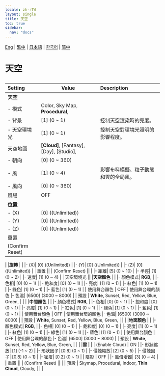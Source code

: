 ```yaml
---
locale: zh-rTW
layout: single
title: 天空
toc: true
sidebar:
  nav: "docs"
---
```

[Eng](/dancexr/menu/2025.4/scene/sky.md) | [繁中](/tw/dancexr/menu/2025.4/scene/sky.md) | [日本語](/jp/dancexr/menu/2025.4/scene/sky.md) | [한국어](/kr/dancexr/menu/2025.4/scene/sky.md) | [简中](/zh/dancexr/menu/2025.4/scene/sky.md)
# 天空
## 
| Setting | Value | Description |
| :--- | --- | :--- |
|**天空** | | 
|- 模式|  Color,  Sky Map,  **Procedural**,  | 
|- 背景| [1] (0 ~ 1) | 控制天空渲染時的亮度。
|- 天空環境光| [1] (0 ~ 1) | 控制天空對環境光照明的影響程度。
| 天空地圖 |  **[Cloud]**,  [Fantasy],  [Day],  [Studio],  |  |
|- 朝向| [0] (0 ~ 360) | 
|- 風| [1] (0 ~ 4) | 影響布料模擬、粒子動態和雲的全局風。
|- 風向| [0] (0 ~ 360) | 
| 風場 | OFF | 
|**位置** | | 
|- (X)| [0] ((Unlimited)) | 
|- (Y)| [0] ((Unlimited)) | 
|- (Z)| [0] ((Unlimited)) | 
| 重置 || 
| (Confirm Reset) || 
|
|**旋轉** | | 
|- (X)| [0] ((Unlimited)) | 
|- (Y)| [0] ((Unlimited)) | 
|- (Z)| [0] ((Unlimited)) | 
| 重置 || 
| (Confirm Reset) || 
|
|- 距離| [5] (0 ~ 10) | 
|- 半徑| [1] (0 ~ 2) | 
|- 速度| [1] (0 ~ 4) | 
| 天空環境光 || 
|**天空顏色** | | 
|- 顏色模式|  **RGB**,  | 
|- 色相| [0] (0 ~ 1) | 
|- 飽和度| [0] (0 ~ 1) | 
|- 亮度| [1] (0 ~ 1) | 
|- 紅色| [1] (0 ~ 1) | 
|- 綠色| [1] (0 ~ 1) | 
|- 藍色| [1] (0 ~ 1) | 
| 使用舞台顏色 | OFF | 使用舞台環的顏色
|- 色溫| [6500] (3000 ~ 8000) | 
| 預設 |  **White**,  Sunset,  Red,  Yellow,  Blue,  Green,  |  |
|
|**中間顏色** | | 
|- 顏色模式|  **RGB**,  | 
|- 色相| [0] (0 ~ 1) | 
|- 飽和度| [0] (0 ~ 1) | 
|- 亮度| [1] (0 ~ 1) | 
|- 紅色| [1] (0 ~ 1) | 
|- 綠色| [1] (0 ~ 1) | 
|- 藍色| [1] (0 ~ 1) | 
| 使用舞台顏色 | OFF | 使用舞台環的顏色
|- 色溫| [6500] (3000 ~ 8000) | 
| 預設 |  **White**,  Sunset,  Red,  Yellow,  Blue,  Green,  |  |
|
|**地面顏色** | | 
|- 顏色模式|  **RGB**,  | 
|- 色相| [0] (0 ~ 1) | 
|- 飽和度| [0] (0 ~ 1) | 
|- 亮度| [1] (0 ~ 1) | 
|- 紅色| [1] (0 ~ 1) | 
|- 綠色| [1] (0 ~ 1) | 
|- 藍色| [1] (0 ~ 1) | 
| 使用舞台顏色 | OFF | 使用舞台環的顏色
|- 色溫| [6500] (3000 ~ 8000) | 
| 預設 |  **White**,  Sunset,  Red,  Yellow,  Blue,  Green,  |  |
|
|**雲** | | 
| (Enable Cloud) | ON | 
|- 形狀縮放| [1] (-1 ~ 2) | 
|- 形狀因子| [0.8] (0 ~ 1) | 
|- 侵蝕縮放| [2] (0 ~ 5) | 
|- 侵蝕因子| [0.8] (0 ~ 1) | 
|- 密度| [0.2] (0 ~ 1) | 
| 陰影 | OFF | 
|- 風倍增器| [3] (0 ~ 4) | 
| 重置 || 
| (Confirm Reset) || 
|
| 預設 |  Skymap,  Procedural,  Indoor,  **Thin Cloud**,  Cloudy,  |  |
|
